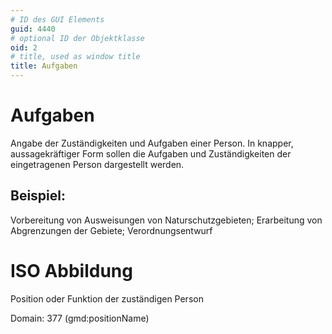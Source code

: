 ```yaml
---
# ID des GUI Elements
guid: 4440
# optional ID der Objektklasse
oid: 2
# title, used as window title
title: Aufgaben
---
```


# Aufgaben

Angabe der Zuständigkeiten und Aufgaben einer Person. In knapper, aussagekräftiger Form sollen die Aufgaben und Zuständigkeiten der eingetragenen Person dargestellt werden.

## Beispiel:

Vorbereitung von Ausweisungen von Naturschutzgebieten; Erarbeitung von Abgrenzungen der Gebiete; Verordnungsentwurf

# ISO Abbildung

Position oder Funktion der zuständigen Person

Domain: 377 (gmd:positionName)
